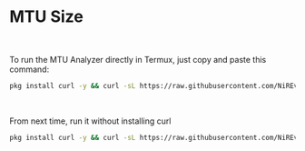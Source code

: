 # MTU Size

<br>

To run the MTU Analyzer directly in Termux, just copy and paste this command:

```bash
pkg install curl -y && curl -sL https://raw.githubusercontent.com/NiREvil/vless/refs/heads/main/edge/SCAN/MTU.sh | bash
```

<br>

From next time, run it without installing curl

```bash
pkg install curl -y && curl -sL https://raw.githubusercontent.com/NiREvil/vless/refs/heads/main/edge/SCAN/MTU.sh | bash
```
